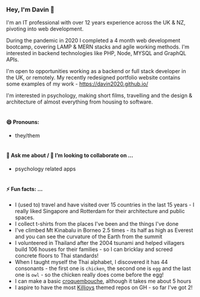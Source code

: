 ### Hey, I'm Davin 👋
I'm an IT professional with over 12 years experience across the UK & NZ, pivoting into web development. 

During the pandemic in 2020 I completed a 4 month web development bootcamp, covering LAMP & MERN stacks and agile working methods. I'm interested in backend technologies like PHP, Node, MYSQL and GraphQL APIs.

I'm open to opportunities working as a backend or full stack developer in the UK, or remotely. My recently redesigned portfolio website contains some examples of my work - https://davin2020.github.io/

I'm  interested in psychology, making short films, travelling and the design & architecture of almost everything from housing to software.   <br></br>

#### 😄 Pronouns: 
- they/them  <br></br>

#### 💬 Ask me about / 👯 I’m looking to collaborate on  ...
- psychology related apps  <br></br>

#### ⚡ Fun facts: ...
* I (used to) travel and have visited over 15 countries in the last 15 years - I really liked Singapore and Rotterdam for their architecture and public spaces.
* I collect t-shirts from the places I've been and the things I've  done
* I've climbed Mt Kinabalu in Borneo 2.5 times - its half as high as Everest and you can see the curvature of the Earth from the summit
* I volunteered in Thailand after the 2004 tsunami and helped villagers build 106 houses for their families - so I can bricklay and screed concrete floors to Thai standards!
* When I taught myself the Thai alphabet, I discovered it has 44 consonants - the first one is `chicken`, the second one is `egg` and the last one is `owl` - so the chicken really does come before the egg!
* I can make a basic [croquembouche](https://en.wikipedia.org/wiki/Croquembouche), although it takes me about 5 hours
* I aspire to have the most [Killjoys](https://en.wikipedia.org/wiki/Killjoys) themed repos on GH - so far I've got 2!


<!--
**davin2020/davin2020** is a ✨ _special_ ✨ repository because its `README.md` (this file) appears on your GitHub profile.

Here are some ideas to get you started:

- 🔭 I’m currently working on ...
- 🌱 I’m currently learning ...
- 👯 I’m looking to collaborate on ...
- 🤔 I’m looking for help with ...
- 💬 Ask me about ...
- 📫 How to reach me: ...
- 😄 Pronouns: ...
- ⚡ Fun fact: ...
-->
